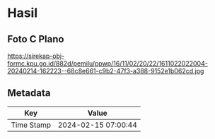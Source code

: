 # Hasil

## Foto C Plano

https://sirekap-obj-formc.kpu.go.id/882d/pemilu/ppwp/16/11/02/20/22/1611022022004-20240214-162223--68c8e661-c9b2-47f3-a388-9152e1b062cd.jpg


## Metadata

| Key        | Value               |
| ---------- | ------------------- |
| Time Stamp | 2024-02-15 07:00:44 |



